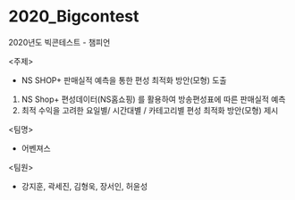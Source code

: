 # 2020_Bigcontest
2020년도 빅콘테스트 - 챔피언 

<주제>
- NS SHOP+ 판매실적 예측을 통한 편성 최적화 방안(모형) 도출

1. NS Shop+ 편성데이터(NS홈쇼핑) 를 활용하여 방송편성표에 따른 판매실적 예측
2. 최적 수익을 고려한 요일별/ 시간대별 / 카테고리별 편성 최적화 방안(모형) 제시

<팀명>
- 어벤져스

<팀원>
- 강지훈, 곽세진, 김형욱, 장서인, 허윤성
